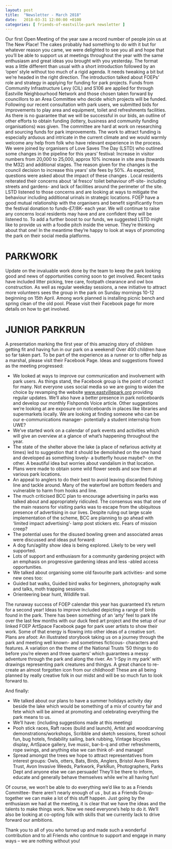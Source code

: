 ```yaml
---
layout: post
title:  "Newsletter - March 2018"
date:   2018-03-31 12:00:00 +0100
categories: [ friends-of-eastville-park newsletter ]
---
```


Our first Open Meeting of the year saw a record number of people join us at The New Place! The cakes probably had something to do with it but for whatever reason you came, we were delighted to see you all and hope that you’ll be able to support us at meetings throughout the year with the same enthusiasm and great ideas you brought with you yesterday.
The format was a little different than usual with a short introduction followed by an ‘open’ style without too much of a rigid agenda. It needs tweaking a bit but we’re headed in the right direction.
The introduction talked about FOEPs’ role and strategy in applying for funding for park projects. Funds from Community Infrastructure Levy (CIL) and S106 are applied for through Eastville Neighbourhood Network  and  those chosen taken forward by councillors to an Area Committee who decide which projects will be funded. Following our recent consultation with park users, we submitted bids for improvements to play area and equipment, toilet and refreshments facilities. As there is no guarantee that we will be successful in our bids, an outline of other efforts to obtain funding (lottery, business and community funding organisations) was given. The committee are hard at work on researching and sourcing funds for park improvements. The work to attract funding is especially arduous and intricate in the current climate and we would warmly welcome any help from folk who have relevant experience in the process.
We were joined by organisers of Love Saves The Day (LSTD) who outlined some changes in the pipeline for this years’ festival:
Increase in visitor numbers from 20,000 to 25,000, approx 10% increase in site area (towards the M32) and additional stages. The reason given for the changes is the council decision to increase this years’ site fees by 50%. As expected, questions were asked about the impact of these changes . Local residents reiterated their concerns about ‘al fresco’ toilet behaviour off-site- including streets and gardens- and  lack of facilities around the perimeter of the site. LSTD listened to those concerns and are looking at ways to mitigate the behaviour including additional urinals in strategic locations.
FOEP have a good mutual relationship with the organisers and benefit significantly from the festival donation to funds-£7/8K- each year. We will continue to raise any concerns local residents may have and are confident they will be listened to. To add a further boost to our funds, we suggested LSTD might like to provide us with a foodie pitch inside the venue. They’re thinking about that one! In the meantime they’re happy to look at ways of promoting the park on their social media platforms.

# PARKWORK

Update on the invaluable work done by the team to keep the park looking good and news of opportunities coming soon to get involved. Recent tasks have included litter picking, tree care, footpath clearance and owl box construction. As well as regular weekday sessions, a new initiative to attract more volunteers sees the group in the park on Sunday mornings 10-12 beginning on 15th April. Among work planned is installing picnic bench and spring clean of the old pool. Please visit their Facebook page for more details on how to get involved.

# JUNIOR PARKRUN

A presentation marking the first year of this amazing story of children getting fit and having fun in our park on a weekend! Over 400 children have so far taken part. To be part of the experience as a runner or to offer help as a marshal, please visit their Facebook Page.
Ideas and suggestions flowed as the meeting progressed:
* We looked at ways to improve our communication and involvement with park users. As things stand, the Facebook group is the point of contact for many. Not everyone uses social media so we are going to widen the choice by revamping the website www.eastvillepark.org providing regular updates. We’ll also have a better presence in park noticeboards and develop our monthly Fishponds Voice article. Other suggestions we’re looking at are exposure on noticeboards in places like libraries and supermarkets locally. We are looking at finding someone who can be our e-communications manager- potentially a student internship from UWE?
* We’ve started work on a calendar of park events and activities which will give an overview at a glance of what’s happening throughout the year.
* The state of the shelter above the lake (a place of nefarious activity at times) led to suggestion that it should be demolished on the one hand and developed as something lovely- a butterfly house maybe?- on the other. A beautiful idea but worries about vandalism in that location.
* Plans were made to obtain some wild flower seeds and sow them at various park locations.
* An appeal to anglers to do their best to avoid leaving discarded fishing line and tackle around. Many of the waterfowl are bottom feeders and vulnerable to harm from hooks and line.
* The much criticised BCC plan to encourage advertising in parks was talked about and appropriately ridiculed. The consensus was that one of the main reasons for visiting parks was to escape from the ubiquitous presence of advertising in our lives. Despite ruling out large scale implementation of the scheme, BCC are planning to go ahead with ‘limited impact advertising’- lamp post stickers etc. Fears of mission creep?
* The potential uses for the disused  bowling green and associated areas were discussed and ideas put forward:
* A dog fun/agility show idea is being explored. Likely to be very well supported.
* Lots of support and enthusiasm for a community gardening project with an emphasis on progressive gardening ideas and less -abled access opportunities.
* We talked about organising some old favourite park activities- and some new ones too:
* Guided bat walks, Guided bird walks for beginners, photography walk and talks, moth trapping sessions.
* Orienteering bear hunt, Wildlife trail.

The runaway success of FOEP calendar this year has guaranteed it’s return for a second year! Ideas to improve included depicting a range of birds found in the park.
There has been something of an ‘arty’ feel to park life over the last few months with our duck feed art project and the setup of our linked FOEP ArtSpace Facebook page for park user artists to show their work. Some of that energy is flowing into other ideas of a creative sort. Plans are afoot:
An illustrated storybook taking us on a journey through the park and meeting well known- and sometimes ficticous- characters and features.
A variation on the theme of the National Trusts ’50 things to do before you’re eleven and three quarters’ which guarantees a messy adventure through the park and along the river.
An ‘I-Spy in my park’ with drawings representing park creatures and thingys. A great chance to re-create an almost forgotten icon from our childhood!
These are all being planned by really creative folk in our midst and will be so much fun to look forward to.

And finally:
* We talked about our plans to have a summer holidays activity day beside the lake which would be something of a mix of country fair and fete which will be aimed at promoting and celebrating everything the park means to us.
* We’ll have: (including suggestions made at this meeting)
* Pooh stick races, Raft races (build and launch), Artist and woodcarving demonstrations/workshops, Scribble and sketch sessions, forest school fun, bug hotels, findability sailing, bark rubbing, Vintage bicycles display, ArtSpace gallery, live music, bar-b-q  and other refreshments, rope swings, and anything else we can think of- and manage!
* Spread amongst the trees we hope to attract representatives from interest groups: Owls, otters, Bats, Birds, Anglers, Bristol Avon Rivers Trust, Avon Invasive Weeds, Parkwork,  ParkRun,  Photographers, Parks Dept and anyone else we can persuade! They’ll be there to inform, educate and generally behave themselves while we’re all having fun! 

Of course, we won’t be able to do everything we’d like to as a Friends Committee- there aren’t nearly enough of us , but as a Friends Group- together we can make a lot of this stuff happen. Just going by the enthusiasm we had at the meeting, it is clear that we have the ideas and the talents to make things work. Now we need everyone’s help to do it. We’ll also be looking at co-opting folk with skills that we currently lack to drive forward our ambitions.

Thank you to all of you who turned up and made such a wonderful contribution and to all Friends who continue to support and engage in many ways – we are nothing without you!

